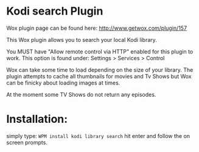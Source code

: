 # Kodi search Plugin

Wox plugin page can be found here:
http://www.getwox.com/plugin/157

This Wox plugin allows you to search your local Kodi library.

You MUST have "Allow remote control via HTTP" enabled for this plugin to work.
This option is found under: Settings > Services > Control

Wox can take some time to load depending on the size of your library. The plugin attempts to cache all thumbnails for movies and Tv Shows but Wox can be finicky about loading images at times.

At the moment some TV Shows do not return any episodes.

# Installation:
simply type:
`WPM install kodi library search`
hit enter and follow the on screen prompts.
